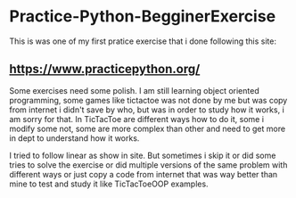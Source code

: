# Practice-Python-BegginerExercise

This is was one of my first pratice exercise that i done following this site:

##  https://www.practicepython.org/


Some exercises need some polish. 
I am still learning object oriented programming, some games like tictactoe was not done by me but was copy from internet i didn't save by who, but was
in order to study how it works, i am sorry for that. In TicTacToe are different ways how to do it, some i modify some not, some are more complex than other 
and need to get more in dept to understand how it works.


I tried to follow linear as show in site. But sometimes i skip it or did some tries to solve the exercise or did multiple versions of the same problem with different ways or just copy a code from internet that was way better than mine to test and study it like TicTacToeOOP examples.








